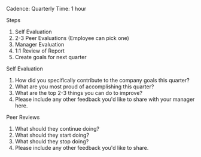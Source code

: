 


Cadence: Quarterly
Time: 1 hour



Steps
1. Self Evaluation
2. 2-3 Peer Evaluations (Employee can pick one)
3. Manager Evaluation
4. 1:1 Review of Report
5. Create goals for next quarter


Self Evaluation
1. How did you specifically contribute to the company goals this quarter?
2. What are you most proud of accomplishing this quarter?
3. What are the top 2-3 things you can do to improve? 
4. Please include any other feedback you'd like to share with your manager here.


Peer Reviews
1. What should they continue doing?
2. What should they start doing?
3. What should they stop doing?
4. Please include any other feedback you'd like to share.